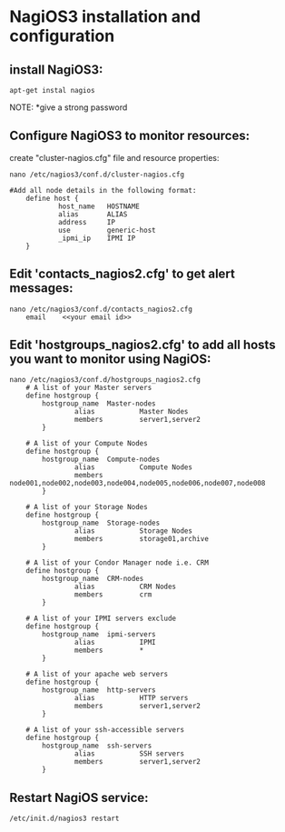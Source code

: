 # NagiOS3 installation and configuration
## install NagiOS3:
````
apt-get instal nagios
````
NOTE: *give a strong password

## Configure NagiOS3 to monitor resources:
create "cluster-nagios.cfg" file and resource properties:
````
nano /etc/nagios3/conf.d/cluster-nagios.cfg 

#Add all node details in the following format:
    define host {
            host_name   HOSTNAME
            alias       ALIAS
            address     IP
            use         generic-host
            _ipmi_ip    IPMI IP
    }
````
## Edit 'contacts_nagios2.cfg' to get alert messages:
````
nano /etc/nagios3/conf.d/contacts_nagios2.cfg
    email    <<your email id>>
````

## Edit 'hostgroups_nagios2.cfg' to add all hosts you want to monitor using NagiOS:
````
nano /etc/nagios3/conf.d/hostgroups_nagios2.cfg
    # A list of your Master servers
    define hostgroup {
        hostgroup_name  Master-nodes
                alias           Master Nodes
                members         server1,server2
        }
        
    # A list of your Compute Nodes
    define hostgroup {
        hostgroup_name  Compute-nodes
                alias           Compute Nodes
                members         node001,node002,node003,node004,node005,node006,node007,node008
        }
        
    # A list of your Storage Nodes
    define hostgroup {
        hostgroup_name  Storage-nodes
                alias           Storage Nodes
                members         storage01,archive
        }
        
    # A list of your Condor Manager node i.e. CRM
    define hostgroup {
        hostgroup_name  CRM-nodes
                alias           CRM Nodes
                members         crm
        }
        
    # A list of your IPMI servers exclude
    define hostgroup {
        hostgroup_name  ipmi-servers
                alias           IPMI
                members         *
        }
        
    # A list of your apache web servers
    define hostgroup {
        hostgroup_name  http-servers
                alias           HTTP servers
                members         server1,server2
        }
        
    # A list of your ssh-accessible servers
    define hostgroup {
        hostgroup_name  ssh-servers
                alias           SSH servers
                members         server1,server2
        }
````

## Restart NagiOS service:
````
/etc/init.d/nagios3 restart
````
